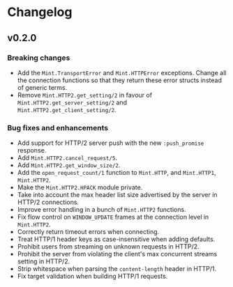 # Changelog

## v0.2.0

### Breaking changes

  * Add the `Mint.TransportError` and `Mint.HTTPError` exceptions. Change all the connection functions so that they return these error structs instead of generic terms.
  * Remove `Mint.HTTP2.get_setting/2` in favour of `Mint.HTTP2.get_server_setting/2` and `Mint.HTTP2.get_client_setting/2`.

### Bug fixes and enhancements

  * Add support for HTTP/2 server push with the new `:push_promise` response.
  * Add `Mint.HTTP2.cancel_request/5`.
  * Add `Mint.HTTP2.get_window_size/2`.
  * Add the `open_request_count/1` function to `Mint.HTTP`, and `Mint.HTTP1`, `Mint.HTTP2`.
  * Make the `Mint.HTTP2.HPACK` module private.
  * Take into account the max header list size advertised by the server in HTTP/2 connections.
  * Improve error handling in a bunch of `Mint.HTTP2` functions.
  * Fix flow control on `WINDOW_UPDATE` frames at the connection level in `Mint.HTTP2`.
  * Correctly return timeout errors when connecting.
  * Treat HTTP/1 header keys as case-insensitive when adding defaults.
  * Prohibit users from streaming on unknown requests in HTTP/2.
  * Prohibit the server from violating the client's max concurrent streams setting in HTTP/2.
  * Strip whitespace when parsing the `content-length` header in HTTP/1.
  * Fix target validation when building HTTP/1 requests.
